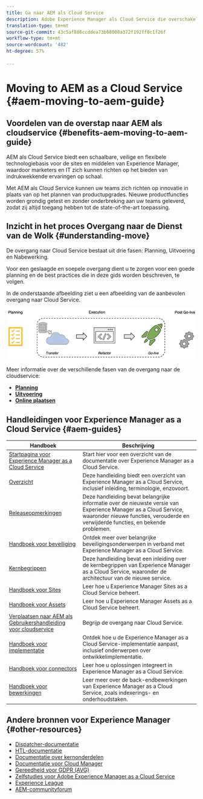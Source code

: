 ```yaml
---
title: Ga naar AEM als Cloud Service
description: Adobe Experience Manager als Cloud Service die overschakelt naar AEM als zelfhulp voor cloudservices en documentatiekoppelingen
translation-type: tm+mt
source-git-commit: 43c5af886ccddea73b68008a372f192ff8c1f26f
workflow-type: tm+mt
source-wordcount: '482'
ht-degree: 57%

---
```



# Moving to AEM as a Cloud Service {#aem-moving-to-aem-guide}

## Voordelen van de overstap naar AEM als cloudservice {#benefits-aem-moving-to-aem-guide}

AEM als Cloud Service biedt een schaalbare, veilige en flexibele technologiebasis voor de sites en middelen van Experience Manager, waardoor marketers en IT zich kunnen richten op het bieden van indrukwekkende ervaringen op schaal.

Met AEM als Cloud Service kunnen uw teams zich richten op innovatie in plaats van op het plannen van productupgrades. Nieuwe productfuncties worden grondig getest en zonder onderbreking aan uw teams geleverd, zodat zij altijd toegang hebben tot de state-of-the-art toepassing.

## Inzicht in het proces Overgang naar de Dienst van de Wolk {#understanding-move}

De overgang naar Cloud Service bestaat uit drie fasen: Planning, Uitvoering en Nabewerking.

Voor een geslaagde en soepele overgang dient u te zorgen voor een goede planning en de best practices die in deze gids worden beschreven, te volgen.

In de onderstaande afbeelding ziet u een afbeelding van de aanbevolen overgang naar Cloud Service.

![image](/help/move-to-cloud-service/assets/home-img1.png)

Meer informatie over de verschillende fasen van de overgang naar de cloudservice:

* **[Planning](/help/move-to-cloud-service/planning.md)**
* **[Uitvoering](/help/move-to-cloud-service/execution.md)**
* **[Online plaatsen](/help/move-to-cloud-service/post-go-live.md)**


## Handleidingen voor Experience Manager as a Cloud Service {#aem-guides}

| Handboek | Beschrijving |
|---|---|
| [Startpagina voor Experience Manager as a Cloud Service](/help/landing/home.md) | Start hier voor een overzicht van de documentatie over Experience Manager as a Cloud Service. |
| [Overzicht](/help/overview/home.md) | Deze handleiding biedt een overzicht van Experience Manager as a Cloud Service, inclusief inleiding, terminologie, enzovoort. |
| [Releaseopmerkingen](/help/release-notes/home.md) | Deze handleiding bevat belangrijke informatie over de nieuwste versie van Experience Manager as a Cloud Service, waaronder nieuwe functies, verouderde en verwijderde functies, en bekende problemen. |
| [Handboek voor beveiliging](/help/security/home.md) | Ontdek meer over belangrijke beveiligingsonderwerpen in verband met Experience Manager as a Cloud Service. |
| [Kernbegrippen](/help/core-concepts/home.md) | Deze handleiding bevat een inleiding over de kernbegrippen van Experience Manager as a Cloud Service, waaronder de architectuur van de nieuwe service. |
| [Handboek voor Sites](/help/sites-cloud/home.md) | Leer hoe u Experience Manager Sites as a Cloud Service beheert. |
| [Handboek voor Assets](/help/assets/home.md) | Leer hoe u Experience Manager Assets as a Cloud Service beheert. |
| [Verplaatsen naar AEM als Gebruikershandleiding voor cloudservice](/help/move-to-cloud-service/home.md) | Begrijp de overgang naar Cloud Service. |
| [Handboek voor implementatie](/help/implementing/home.md) | Ontdek hoe u de Experience Manager as a Cloud Service-implementatie aanpast, inclusief onderwerpen over ontwikkelimplementatie. |
| [Handboek voor connectors](/help/connectors/home.md) | Leer hoe u oplossingen integreert in Experience Manager as a Cloud Service. |
| [Handboek voor bewerkingen](/help/operations/home.md) | Leer meer over de back-endbewerkingen van Experience Manager as a Cloud Service, zoals indexerings- en onderhoudstaken. |

## Andere bronnen voor Experience Manager {#other-resources}

* [Dispatcher-documentatie](/help/implementing/dispatcher/overview.md)
* [HTL-documentatie](https://docs.adobe.com/content/help/en/experience-manager-htl/using/overview.html)
* [Documentatie over kernonderdelen](https://docs.adobe.com/content/help/en/experience-manager-core-components/using/introduction.html)
* [Documentatie voor Cloud Manager](https://docs.adobe.com/content/help/en/experience-manager-cloud-manager/using/introduction-to-cloud-manager.html)
* [Gereedheid voor GDPR (AVG)](/help/onboarding/data-privacy-and-protection-readiness/aem-readiness.md)
* [Zelfstudies voor Adobe Experience Manager as a Cloud Service](https://docs.adobe.com/content/help/en/experience-manager-learn/cloud-service/overview.html)
* [Experience League](https://guided.adobe.com/?promoid=K42KVXHD&amp;mv=other#solutions/experience-manager)
* [AEM-communityforum](https://forums.adobe.com/community/experience-cloud/marketing-cloud/experience-manager)